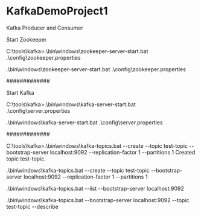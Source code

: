 # KafkaDemoProject1
Kafka Producer and Consumer

Start Zookeeper

C:\tools\kafka>.\bin\windows\zookeeper-server-start.bat .\config\zookeeper.properties

.\bin\windows\zookeeper-server-start.bat .\config\zookeeper.properties

#############

Start Kafka

C:\tools\kafka>.\bin\windows\kafka-server-start.bat .\config\server.properties

.\bin\windows\kafka-server-start.bat .\config\server.properties

#############

C:\tools\kafka>.\bin\windows\kafka-topics.bat --create --topic test-topic --bootstrap-server localhost:9092 --replication-factor 1 --partitions 1
Created topic test-topic.

.\bin\windows\kafka-topics.bat --create --topic test-topic --bootstrap-server localhost:9092 --replication-factor 1 --partitions 1

.\bin\windows\kafka-topics.bat --list --bootstrap-server localhost:9092

.\bin\windows\kafka-topics.bat --bootstrap-server localhost:9092 --topic test-topic --describe
